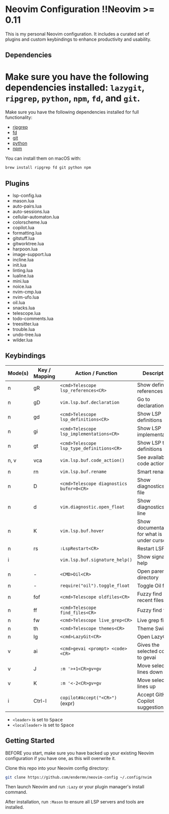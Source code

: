 
# Neovim Configuration !!Neovim >= 0.11

This is my personal Neovim configuration. It includes a curated set of plugins and custom keybindings to enhance productivity and usability.

## Dependencies
Make sure you have the following dependencies installed: `lazygit`, `ripgrep`, `python`, `npm`, `fd`, and `git`.
=======
Make sure you have the following dependencies installed for full functionality:

- [ripgrep](https://github.com/BurntSushi/ripgrep)
- [fd](https://github.com/sharkdp/fd)
- [git](https://git-scm.com/)
- [python](https://www.python.org/)
- [npm](https://www.npmjs.com/)

You can install them on macOS with:
```sh
brew install ripgrep fd git python npm
```

## Plugins

- lsp-config.lua
- mason.lua
- auto-pairs.lua
- auto-sessions.lua
- cellular-automaton.lua
- colorscheme.lua
- copilot.lua
- formatting.lua
- gitstuff.lua
- gitworktree.lua
- harpoon.lua
- image-support.lua
- incline.lua
- init.lua
- linting.lua
- lualine.lua
- mini.lua
- noice.lua
- nvim-cmp.lua
- nvim-ufo.lua
- oil.lua
- snacks.lua
- telescope.lua
- todo-comments.lua
- treesitter.lua
- trouble.lua
- undo-tree.lua
- wilder.lua

## Keybindings

| Mode(s)      | Key / Mapping         | Action / Function                                      | Description                                  |
|--------------|-----------------------|--------------------------------------------------------|----------------------------------------------|
| n            | gR                    | `<cmd>Telescope lsp_references<CR>`                    | Show definition, references                  |
| n            | gD                    | `vim.lsp.buf.declaration`                              | Go to declaration                            |
| n            | gd                    | `<cmd>Telescope lsp_definitions<CR>`                   | Show LSP definitions                         |
| n            | gi                    | `<cmd>Telescope lsp_implementations<CR>`               | Show LSP implementations                     |
| n            | gt                    | `<cmd>Telescope lsp_type_definitions<CR>`              | Show LSP type definitions                    |
| n, v         | <leader>vca           | `vim.lsp.buf.code_action()`                            | See available code actions                   |
| n            | <leader>rn            | `vim.lsp.buf.rename`                                   | Smart rename                                 |
| n            | <leader>D             | `<cmd>Telescope diagnostics bufnr=0<CR>`               | Show diagnostics for file                    |
| n            | <leader>d             | `vim.diagnostic.open_float`                            | Show diagnostics for line                    |
| n            | K                     | `vim.lsp.buf.hover`                                    | Show documentation for what is under cursor  |
| n            | <leader>rs            | `:LspRestart<CR>`                                      | Restart LSP                                  |
| i            | <C-h>                 | `vim.lsp.buf.signature_help()`                         | Show signature help                          |
| n            | -                     | `<CMD>Oil<CR>`                                         | Open parent directory                        |
| n            | <leader>-             | `require("oil").toggle_float`                          | Toggle Oil float                             |
| n            | <leader>fof           | `<cmd>Telescope oldfiles<CR>`                          | Fuzzy find recent files                      |
| n            | <leader>ff            | `<cmd>Telescope find_files<CR>`                        | Fuzzy find files                             |
| n            | <leader>fw            | `<cmd>Telescope live_grep<CR>`                         | Live grep files                              |
| n            | <leader>th            | `<cmd>Telescope themes<CR>`                            | Theme Switcher                               |
| n            | <leader>lg            | `<cmd>LazyGit<CR>`                                     | Open LazyGit                                 |
| v            | <leader>ai            | `<cmd>gevai <prompt> <code><CR>`                       | Gives the selected code to gevai             |
| v            | J                     | `:m '>+1<CR>gv=gv`                                     | Move selected lines down                     |
| v            | K                     | `:m '<-2<CR>gv=gv`                                     | Move selected lines up                       |
| i            | Ctrl-l                | `copilot#Accept("<CR>")` (expr)                        | Accept GitHub Copilot suggestion             |

- `<leader>` is set to <kbd>Space</kbd>
- `<localleader>` is set to <kbd>Space</kbd>

## Getting Started

BEFORE you start, make sure you have backed up your existing Neovim configuration if you have one, as this will overwrite it.

Clone this repo into your Neovim config directory:

```sh
git clone https://github.com/endermn/neovim-config ~/.config/nvim
```

Then launch Neovim and run `:Lazy` or your plugin manager's install command.

After installation, run `:Mason` to ensure all LSP servers and tools are installed.

